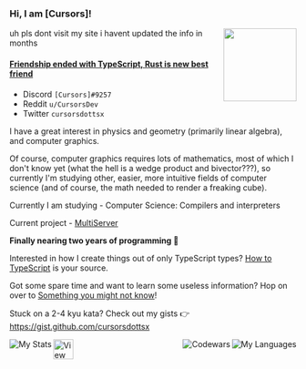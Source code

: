 ### Hi, I am \[Cursors\]!
<img align="right" width="128" height="128" src="invertme.png" />

uh pls dont visit my site i havent updated the info in months

#### [Friendship ended with TypeScript, Rust is new best friend](https://cursorsdottsx.github.io/)

- Discord `[Cursors]#9257`
- Reddit `u/CursorsDev`
- Twitter `cursorsdottsx`

I have a great interest in physics and geometry (primarily linear algebra), and computer graphics.

Of course, computer graphics requires lots of mathematics, most of which I don't know yet (what the hell is a wedge product and bivector???),
so currently I'm studying other, easier, more intuitive fields of computer science (and of course, the math needed to render a freaking cube).

Currently I am studying - Computer Science: Compilers and interpreters

Current project - [MultiServer](https://github.com/dheerajpv/multiserver)

**Finally nearing two years of programming :tada:**

Interested in how I create things out of only TypeScript types? [How to TypeScript](https://cursorsdottsx.github.io/how-to-typescript) is your source.

Got some spare time and want to learn some useless information? Hop on over to [Something you might not know](https://cursorsdottsx.github.io/something-you-might-not-know/)!

Stuck on a 2-4 kyu kata? Check out my gists 👉 https://gist.github.com/cursorsdottsx

<img align="right" alt="My Languages" src="https://github-readme-stats.vercel.app/api/top-langs/?username=cursorsdottsx&layout=compact&theme=dark&count_private=true&langs_count=8&hide=html,css,nearley&exclude_repo=ts-parse-number,ts-code-dump,ts-regex-engine,ts-parse-css,ts-validate-parentheses,ts-brainfuck-interpreter,ts-metasyntax-parser,ts-minimax,docgen,p64,angular-speedrun,athens,angular-periodic-table,vargs,arcade,lnjson,vectors,graphchat,reserved,diskord,css.db,web,maildrop,notebook,structures,stonks,yamato,economy,window-system,committed,css-groups,css-extends,z,x,o,i,f,c,s,v,t,l,h,e&v=2" />

<img align="left" alt="My Stats" src="https://github-readme-stats.vercel.app/api?username=cursorsdottsx&count_private=true&show_icons=true&theme=dark&v=2" />

<img align="right" alt="Codewars" src="https://www.codewars.com/users/cursorsdottsx/badges/large" />

<img align="left" alt="View counter" src="https://komarev.com/ghpvc/?username=cursorsdottsx&color=00DDBB&v=2" height=35 />


